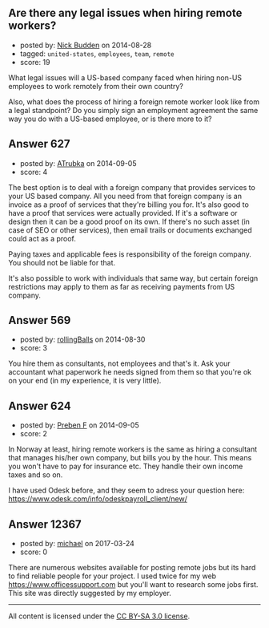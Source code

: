 ## Are there any legal issues when hiring remote workers?

- posted by: [Nick Budden](https://stackexchange.com/users/384366/nick-budden) on 2014-08-28
- tagged: `united-states`, `employees`, `team`, `remote`
- score: 19

What legal issues will a US-based company faced when hiring non-US employees to work remotely from their own country? 

Also, what does the process of hiring a foreign remote worker look like from a legal standpoint? Do you simply sign an employment agreement the same way you do with a US-based employee, or is there more to it?


## Answer 627

- posted by: [ATrubka](https://stackexchange.com/users/1052629/atrubka) on 2014-09-05
- score: 4

The best option is to deal with a foreign company that provides services to your US based company. All you need from that foreign company is an invoice as a proof of services that they're billing you for. It's also good to have a proof that services were actually provided. If it's a software or design then it can be a good proof on its own. If there's no such asset (in case of SEO or other services), then email trails or documents exchanged could act as a proof.

Paying taxes and applicable fees is responsibility of the foreign company. You should not be liable for that.

It's also possible to work with individuals that same way, but certain foreign restrictions may apply to them as far as receiving payments from US company.


## Answer 569

- posted by: [rollingBalls](https://stackexchange.com/users/3720453/rollingballs) on 2014-08-30
- score: 3

You hire them as consultants, not employees and that's it. Ask your accountant what paperwork he needs signed from them so that you're ok on your end (in my experience, it is very little).


## Answer 624

- posted by: [Preben F](https://stackexchange.com/users/4147931/preben-f) on 2014-09-05
- score: 2

<p>In Norway at least, hiring remote workers is the same as hiring a consultant that manages his/her own company, but bills you by the hour. This means you won't have to pay for insurance etc. They handle their own income taxes and so on.</p>

<p>I have used Odesk before, and they seem to adress your question here: <a href="https://www.odesk.com/info/odeskpayroll_client/new/" rel="nofollow">https://www.odesk.com/info/odeskpayroll_client/new/</a> </p>



## Answer 12367

- posted by: [michael](https://stackexchange.com/users/10532067/michael) on 2017-03-24
- score: 0

There are numerous websites available for posting remote jobs but its hard to find reliable people for your project.  I used twice for my web https://www.officessupport.com but you'll want to research some jobs first. This site was directly suggested by my employer.



---

All content is licensed under the [CC BY-SA 3.0 license](https://creativecommons.org/licenses/by-sa/3.0/).
